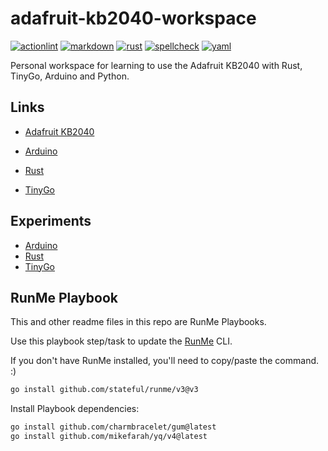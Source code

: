 # adafruit-kb2040-workspace

[![actionlint](https://github.com/vpayno/adafruit-kb2040-workspace/actions/workflows/gh-actions.yaml/badge.svg?branch=main)](https://github.com/vpayno/adafruit-kb2040-workspace/actions/workflows/gh-actions.yaml)
[![markdown](https://github.com/vpayno/adafruit-kb2040-workspace/actions/workflows/markdown.yaml/badge.svg?branch=main)](https://github.com/vpayno/adafruit-kb2040-workspace/actions/workflows/markdown.yaml)
[![rust](https://github.com/vpayno/adafruit-kb2040-workspace/actions/workflows/rust.yaml/badge.svg?branch=main)](https://github.com/vpayno/adafruit-kb2040-workspace/actions/workflows/rust.yaml)
[![spellcheck](https://github.com/vpayno/adafruit-kb2040-workspace/actions/workflows/spellcheck.yaml/badge.svg?branch=main)](https://github.com/vpayno/adafruit-kb2040-workspace/actions/workflows/spellcheck.yaml)
[![yaml](https://github.com/vpayno/adafruit-kb2040-workspace/actions/workflows/yaml.yaml/badge.svg?branch=main)](https://github.com/vpayno/adafruit-kb2040-workspace/actions/workflows/yaml.yaml)

Personal workspace for learning to use the Adafruit KB2040 with Rust, TinyGo, Arduino and Python.

## Links

- [Adafruit KB2040](https://learn.adafruit.com/adafruit-kb2040)

- [Arduino](https://learn.adafruit.com/adafruit-kb2040/arduino-ide-setup)
- [Rust](https://crates.io/crates/adafruit-kb2040)
- [TinyGo](https://tinygo.org/docs/reference/microcontrollers/feather-rp2040/)

## Experiments

- [Arduino](./arduino/README.md)
- [Rust](./rust/README.md)
- [TinyGo](./tinygo/README.md)

## RunMe Playbook

This and other readme files in this repo are RunMe Playbooks.

Use this playbook step/task to update the [RunMe](https://runme.dev) CLI.

If you don't have RunMe installed, you'll need to copy/paste the command. :)

```bash { background=false category=runme closeTerminalOnSuccess=true excludeFromRunAll=true interactive=true interpreter=bash name=setup-runme-install promptEnv=true terminalRows=10 }
go install github.com/stateful/runme/v3@v3
```

Install Playbook dependencies:

```bash { background=false category=runme closeTerminalOnSuccess=true excludeFromRunAll=true interactive=true interpreter=bash name=setup-runme-deps promptEnv=true terminalRows=10 }
go install github.com/charmbracelet/gum@latest
go install github.com/mikefarah/yq/v4@latest
```
